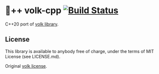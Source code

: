 # 🐺++ volk-cpp [![Build Status](https://github.com/rokuz/volk-cpp/workflows/build/badge.svg)](https://github.com/rokuz/volk-cpp/actions) 

C++20 port of [volk library](https://github.com/zeux/volk).

## License

This library is available to anybody free of charge, under the terms of MIT License (see LICENSE.md).

Original [volk license](https://github.com/zeux/volk/blob/master/LICENSE.md).
